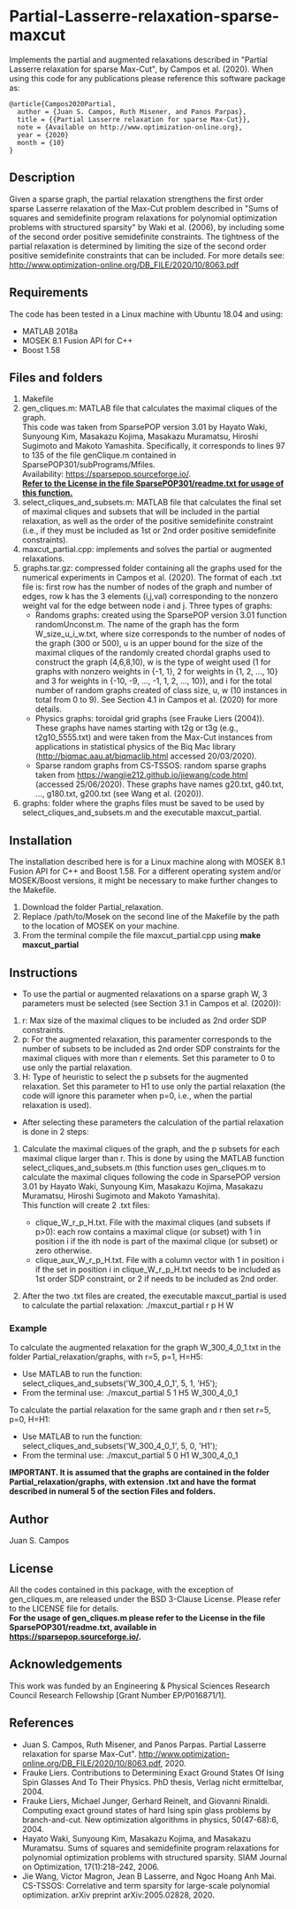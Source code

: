 # Partial-Lasserre-relaxation-sparse-maxcut
Implements the partial and augmented relaxations described in "Partial Lasserre relaxation for sparse Max-Cut", by Campos et al. (2020).
When using this code for any publications please reference this software package as:
```
@article{Campos2020Partial,
  author = {Juan S. Campos, Ruth Misener, and Panos Parpas},
  title = {{Partial Lasserre relaxation for sparse Max-Cut}},
  note = {Available on http://www.optimization-online.org},
  year = {2020}
  month = {10} 
}
```

## Description
Given a sparse graph, the partial relaxation strengthens the first order sparse Lasserre relaxation of the Max-Cut problem described in "Sums of squares and semidefinite program relaxations for polynomial optimization problems with structured sparsity" by Waki et al. (2006), by including some of the second order positive semidefinite constraints. The tightness of the partial relaxation is determined by limiting the size of the second order positive semidefinite constraints that can be included. For more details see: http://www.optimization-online.org/DB_FILE/2020/10/8063.pdf

## Requirements
The code has been tested in a Linux machine with Ubuntu 18.04 and using:
- MATLAB 2018a
- MOSEK 8.1 Fusion API for C++
- Boost 1.58

## Files and folders
1. Makefile
2. gen_cliques.m: MATLAB file that calculates the maximal cliques of the graph.\
This code was taken from SparsePOP version 3.01 by Hayato Waki, Sunyoung Kim, Masakazu Kojima, Masakazu Muramatsu, Hiroshi Sugimoto and Makoto Yamashita. Specifically, it corresponds to lines 97 to 135 of the file genClique.m contained in SparsePOP301/subPrograms/Mfiles. \
Availability: https://sparsepop.sourceforge.io/. \
<ins>**Refer to the License in the file SparsePOP301/readme.txt for usage of this function.**</ins> 
3. select_cliques_and_subsets.m: MATLAB file that calculates the final set of maximal cliques and subsets that will be included in the partial relaxation, as well as the order of the positive semidefinite constraint (i.e., if they must be included as 1st or 2nd order positive semidefinite constraints).
4. maxcut_partial.cpp: implements and solves the partial or augmented relaxations.
5. graphs.tar.gz: compressed folder containing all the graphs used for the numerical experiments in Campos et al. (2020). The format of each .txt file is: first row has the number of nodes of the graph and number of edges, row k has the 3 elements (i,j,val) corresponding to the nonzero weight val for the edge between node i and j. Three types of graphs:
	* Randoms graphs: created using the SparsePOP version 3.01 function randomUnconst.m. The name of the graph has the form W_size_u_i_w.txt, where size corresponds to the number of nodes of the graph (300 or 500), u is an upper bound for the size of the maximal cliques of the randomly created chordal graphs used to construct the graph (4,6,8,10), w is the type of weight used (1 for graphs with nonzero weights in {-1, 1}, 2 for weights in {1, 2, ..., 10} and 3 for weights in {-10, -9, ..., -1, 1, 2, ..., 10}), and i for the total number of random graphs created of class size, u, w (10 instances in total from 0 to 9). See Section 4.1 in Campos et al. (2020) for more details.
	* Physics graphs: toroidal grid graphs (see Frauke Liers (2004)). These graphs have names starting with t2g or t3g (e.g., t2g10_5555.txt) and were taken from the Max-Cut instances from applications in statistical physics of the Biq Mac library (http://biqmac.aau.at/biqmaclib.html accessed 20/03/2020).
	* Sparse random graphs from CS-TSSOS: random sparse graphs taken from https://wangjie212.github.io/jiewang/code.html (accessed 25/06/2020). These graphs have names g20.txt, g40.txt, ..., g180.txt, g200.txt (see Wang et al. (2020)).
6. graphs: folder where the graphs files must be saved to be used by select_cliques_and_subsets.m and the executable maxcut_partial.
	

## Installation
The installation described here is for a Linux machine along with MOSEK 8.1 Fusion API for C++ and Boost 1.58. For a different operating system and/or MOSEK/Boost versions, it might be necessary to make further changes to the Makefile.
1. Download the folder Partial_relaxation.
1. Replace /path/to/Mosek on the second line of the Makefile by the path to the location of MOSEK on your machine.
2. From the terminal compile the file maxcut_partial.cpp using **make maxcut_partial** 

## Instructions
* To use the partial or augmented relaxations on a sparse graph W, 3 parameters must be selected (see Section 3.1 in Campos et al. (2020)):	
1. r: Max size of the maximal cliques to be included as 2nd order SDP constraints. 
2. p: For the augmented relaxation, this paramenter corresponds to the number of subsets to be included as 2nd order SDP constraints for the maximal cliques with more than r elements. Set this parameter to 0 to use only the partial relaxation.
3. H: Type of heuristic to select the p subsets for the augmented relaxation. Set this parameter to H1 to use only the partial relaxation (the code will ignore this parameter when p=0, i.e., when the partial relaxation is used).

* After selecting these parameters the calculation of the partial relaxation is done in 2 steps:
1. Calculate the maximal cliques of the graph, and the p subsets for each maximal clique larger than r. This is done by using the MATLAB function select_cliques_and_subsets.m (this function uses gen_cliques.m to calculate the maximal cliques following the code in SparsePOP version 3.01 by Hayato Waki, Sunyoung Kim, Masakazu Kojima, Masakazu Muramatsu, Hiroshi Sugimoto and Makoto Yamashita).\
This function will create 2 .txt files: 
	* clique_W_r_p_H.txt. File with the maximal cliques (and subsets if p>0): each row contains a maximal clique (or subset) with 1 in position i if the ith node is part of the maximal clique (or subset) or zero otherwise.
	* clique_aux_W_r_p_H.txt. File with a column vector with 1 in position i if the set in position i in clique_W_r_p_H.txt needs to be included as 1st order SDP constraint, or 2 if needs to be included as 2nd order.
	
2. After the two .txt files are created, the executable maxcut_partial is used to calculate the partial relaxation: ./maxcut_partial r p H W

### Example
To calculate the augmented relaxation for the graph W_300_4_0_1.txt in the folder Partial_relaxation/graphs, with r=5, p=1, H=H5:
* Use MATLAB to run the function: select_cliques_and_subsets('W_300_4_0_1', 5, 1, 'H5'); 
* From the terminal use: ./maxcut_partial 5 1 H5 W_300_4_0_1

To calculate the partial relaxation for the same graph and r then set r=5, p=0, H=H1:
* Use MATLAB to run the function: select_cliques_and_subsets('W_300_4_0_1', 5, 0, 'H1'); 
* From the terminal use: ./maxcut_partial 5 0 H1 W_300_4_0_1

	
**IMPORTANT. It is assumed that the graphs are contained in the folder Partial_relaxation/graphs, with extension .txt and have the format described in numeral 5 of the section Files and folders.**

## Author
Juan S. Campos

## License
All the codes contained in this package, with the exception of gen_cliques.m, are released under the BSD 3-Clause License. Please refer to the LICENSE file for details.\
**For the usage of gen_cliques.m please refer to the License in the file SparsePOP301/readme.txt, available in https://sparsepop.sourceforge.io/.**

## Acknowledgements
This work was funded by an Engineering & Physical Sciences Research Council Research Fellowship [Grant Number EP/P016871/1].

## References
- Juan S. Campos, Ruth Misener, and Panos Parpas. Partial Lasserre relaxation for sparse Max-Cut". http://www.optimization-online.org/DB_FILE/2020/10/8063.pdf, 2020.
- Frauke Liers. Contributions to Determining Exact Ground States Of Ising Spin Glasses And To Their Physics. PhD thesis, Verlag nicht ermittelbar, 2004.
- Frauke Liers, Michael Junger, Gerhard Reinelt, and Giovanni Rinaldi. Computing exact ground states of hard Ising spin glass problems by branch-and-cut. New optimization algorithms in physics, 50(47-68):6, 2004.
- Hayato Waki, Sunyoung Kim, Masakazu Kojima, and Masakazu Muramatsu. Sums of squares and semidefinite program relaxations for polynomial optimization problems with
structured sparsity. SIAM Journal on Optimization, 17(1):218–242, 2006.
- Jie Wang, Victor Magron, Jean B Lasserre, and Ngoc Hoang Anh Mai. CS-TSSOS: Correlative and term sparsity for large-scale polynomial optimization. arXiv preprint
arXiv:2005.02828, 2020.

